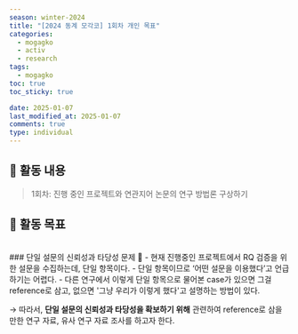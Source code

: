 ```yaml
---
season: winter-2024
title: "[2024 동계 모각코] 1회차 개인 목표"
categories:
  - mogagko
  - activ
  - research
tags:
  - mogagko
toc: true
toc_sticky: true

date: 2025-01-07
last_modified_at: 2025-01-07
comments: true
type: individual
---
```


## 📍 활동 내용
> 1회차: 진행 중인 프로젝트와 연관지어 논문의 연구 방법론 구상하기

## 📍 활동 목표

<br>
### 단일 설문의 신뢰성과 타당성 문제 🤔
- 현재 진행중인 프로젝트에서 RQ 검증을 위한 설문을 수집하는데, 단일 항목이다.
- 단일 항목이므로 ‘어떤 설문을 이용했다’고 언급하기는 어렵다.
- 다른 연구에서 이렇게 단일 항목으로 물어본 case가 있으면 그걸 reference로 삼고, 없으면 '그냥 우리가 이렇게 했다'고 설명하는 방법이 있다.

→ 따라서, **단일 설문의 신뢰성과 타당성을 확보하기 위해** 관련하여 reference로 삼을 만한 연구 자료, 유사 연구 자료 조사를 하고자 한다.
